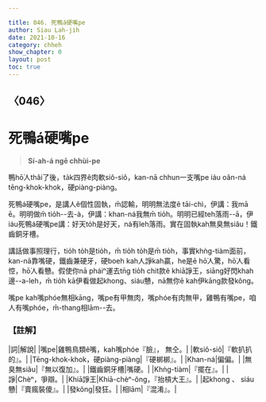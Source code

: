 ```yaml
---

title: 046. 死鴨á硬嘴pe
author: Siau Lah-jih
date: 2021-10-16
category: chheh
show_chapter: 0
layout: post
toc: true
---
```

  
## 〈046〉
# 死鴨á硬嘴pe
>**Sí-ah-á ngē chhùi-pe**

鴨hō͘人thâi了後，ta̍k四界ê肉軟siô-siô，kan-nā chhun一支嘴pe iáu oân-ná tēng-khok-khok，硬piàng-piàng。

死鴨á硬嘴pe，是講人ê個性固執，m̄認輸，明明無法度ê tāi-chì，伊講：我mā ē。明明做m̄ tio̍h--去-à，伊講：khan-ná我無m̄ tio̍h。明明已經teh落雨--ā，伊iáu死鴨á硬嘴pe講：好天to̍h是好天，ná有leh落雨。實在固執kah無臭無siâu！鐵齒銅牙槽。

講話做事照理行，tio̍h to̍h是tio̍h，m̄ tio̍h to̍h是m̄ tio̍h，事實khǹg-tiàm面前，kan-nā靠嘴硬，鐵齒兼硬牙，硬boeh kah人諍kah贏，he是ē hō͘人驚，hō͘人看悾，hō͘人看戇。假使你nā pháiⁿ運去tn̄g tio̍h chit款ê khiā諍王，siāng好閃khah邊--a-leh，m̄ tio̍h kā伊看做起khong、siáu戇，nā無你ē kah伊kāng款發kông。

嘴pe kah嘴phóe無相kāng，嘴pe有甲無肉，嘴phóe有肉無甲，雞鴨有嘴pe，咱人有嘴phóe，m̄-thang相lām--去。

### 【註解】

|詞|解說|
|嘴pe|雞鴨鳥類ê嘴，kah嘴phóe『臉』， 無仝。|
|軟siô-siô|『軟扒扒的』。|
|Tēng-khok-khok，硬piàng-piàng|『硬梆梆』。|
|Khan-ná|偏偏。|
|無臭無siâu|『無以復加』。|
|鐵齒銅牙槽|嘴硬。|
|Khǹg-tiàm|『擺在』。|
|諍|Chèⁿ，爭辯。|
|Khiā諍王|Khiā-chèⁿ-ông，『抬槓大王』。|
|起khong 、 siáu戇|『賣瘋裝傻』。|
|發kông|發狂。|
|相lām|『混淆』。|
